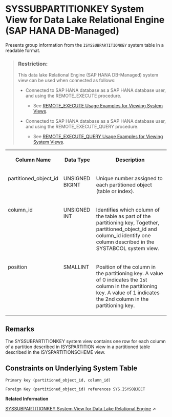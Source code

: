 <!-- loio2f22651a93ca4950bf80048c3907a3af -->

# SYSSUBPARTITIONKEY System View for Data Lake Relational Engine \(SAP HANA DB-Managed\)

Presents group information from the `ISYSSUBPARTITIONKEY` system table in a readable format.



> ### Restriction:  
> This data lake Relational Engine \(SAP HANA DB-Managed\) system view can be used when connected as follows:
> 
> -   Connected to SAP HANA database as a SAP HANA database user, and using the REMOTE\_EXECUTE procedure.
> 
>     -   See [REMOTE\_EXECUTE Usage Examples for Viewing System Views](remote-execute-usage-examples-for-viewing-system-views-8b235c7.md).
> 
> -   Connected to SAP HANA database as a SAP HANA database user, and using the REMOTE\_EXECUTE\_QUERY procedure.
> 
>     -   See [REMOTE\_EXECUTE\_QUERY Usage Examples for Viewing System Views](remote-execute-query-usage-examples-for-viewing-system-views-ada51c0.md).




<table>
<tr>
<th valign="top">

Column Name



</th>
<th valign="top">

Data Type



</th>
<th valign="top">

Description



</th>
</tr>
<tr>
<td valign="top">

partitioned\_object\_id



</td>
<td valign="top">

UNSIGNED BIGINT



</td>
<td valign="top">

Unique number assigned to each partitioned object \(table or index\).



</td>
</tr>
<tr>
<td valign="top">

column\_id



</td>
<td valign="top">

UNSIGNED INT



</td>
<td valign="top">

Identifies which column of the table as part of the partitioning key, Together, partitioned\_object\_id and column\_id identify one column described in the SYSTABCOL system view.



</td>
</tr>
<tr>
<td valign="top">

position



</td>
<td valign="top">

SMALLINT



</td>
<td valign="top">

Position of the column in the partitioning key. A value of 0 indicates the 1st column in the partitioning key. A value of 1 indicates the 2nd column in the partitioning key.



</td>
</tr>
</table>



<a name="loio2f22651a93ca4950bf80048c3907a3af__section_wf2_hdf_xrb"/>

## Remarks

The SYSSUBPARTITIONKEY system view contains one row for each column of a partition described in ISYSPARTITION view in a partitioned table described in the ISYSPARTITIONSCHEME view.



<a name="loio2f22651a93ca4950bf80048c3907a3af__section_czr_hdf_xrb"/>

## Constraints on Underlying System Table

```
Primary key (partitioned_object_id, column_id)
```

```
Foreign Key (partitioned_object_id) references SYS.ISYSOBJECT
```

**Related Information**  


[SYSSUBPARTITIONKEY System View for Data Lake Relational Engine](https://help.sap.com/viewer/19b3964099384f178ad08f2d348232a9/2023_1_QRC/en-US/a5d5d40e84f2101581f6a7a7c5027bbf.html "Presents group information from the ISYSSUBPARTITIONKEY system table in a readable format.") :arrow_upper_right:

